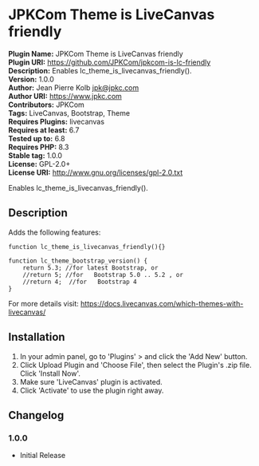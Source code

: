 # JPKCom Theme is LiveCanvas friendly

**Plugin Name:** JPKCom Theme is LiveCanvas friendly  
**Plugin URI:** https://github.com/JPKCom/jpkcom-is-lc-friendly  
**Description:** Enables lc_theme_is_livecanvas_friendly().  
**Version:** 1.0.0  
**Author:** Jean Pierre Kolb <jpk@jpkc.com>  
**Author URI:** https://www.jpkc.com  
**Contributors:** JPKCom  
**Tags:** LiveCanvas, Bootstrap, Theme  
**Requires Plugins:** livecanvas  
**Requires at least:** 6.7  
**Tested up to:** 6.8  
**Requires PHP:** 8.3  
**Stable tag:** 1.0.0  
**License:** GPL-2.0+  
**License URI:** http://www.gnu.org/licenses/gpl-2.0.txt

Enables lc_theme_is_livecanvas_friendly().


## Description

Adds the following features:

```
function lc_theme_is_livecanvas_friendly(){}
```

```
function lc_theme_bootstrap_version() {
    return 5.3; //for latest Bootstrap, or
    //return 5; //for   Bootstrap 5.0 .. 5.2 , or
    //return 4;  //for   Bootstrap 4 
}
```

For more details visit: https://docs.livecanvas.com/which-themes-with-livecanvas/


## Installation

1. In your admin panel, go to 'Plugins' > and click the 'Add New' button.
2. Click Upload Plugin and 'Choose File', then select the Plugin's .zip file. Click 'Install Now'.
3. Make sure 'LiveCanvas' plugin is activated.
4. Click 'Activate' to use the plugin right away.


## Changelog

### 1.0.0
* Initial Release
